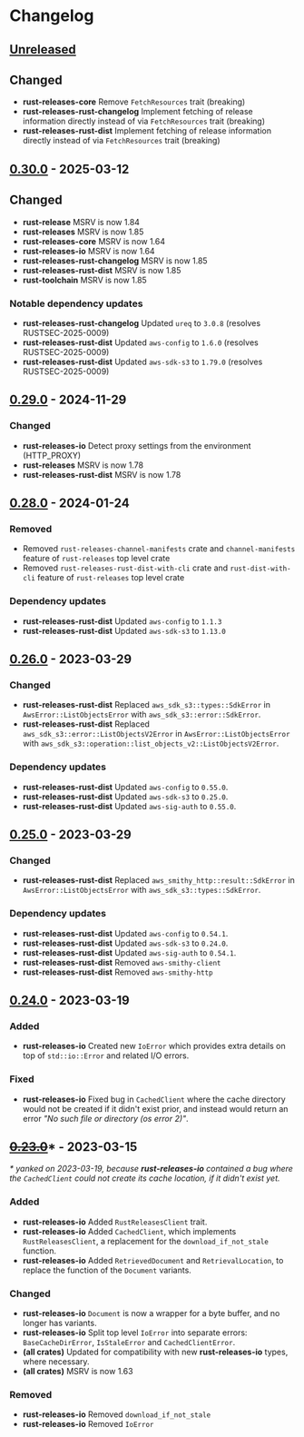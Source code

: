 # Changelog

## [Unreleased]

## Changed

* **rust-releases-core** Remove `FetchResources` trait (breaking)
* **rust-releases-rust-changelog** Implement fetching of release information directly instead of via `FetchResources` trait (breaking)
* **rust-releases-rust-dist** Implement fetching of release information directly instead of via `FetchResources` trait (breaking)

[Unreleased]: https://github.com/foresterre/rust-releases

## [0.30.0] - 2025-03-12

## Changed

* **rust-release** MSRV is now 1.84
* **rust-releases** MSRV is now 1.85
* **rust-releases-core** MSRV is now 1.64
* **rust-releases-io** MSRV is now 1.64
* **rust-releases-rust-changelog** MSRV is now 1.85
* **rust-releases-rust-dist** MSRV is now 1.85
* **rust-toolchain** MSRV is now 1.85

### Notable dependency updates

* **rust-releases-rust-changelog** Updated `ureq` to `3.0.8` (resolves RUSTSEC-2025-0009)
* **rust-releases-rust-dist** Updated `aws-config` to `1.6.0` (resolves RUSTSEC-2025-0009)
* **rust-releases-rust-dist** Updated `aws-sdk-s3` to `1.79.0` (resolves RUSTSEC-2025-0009)

[0.30.0]: https://github.com/foresterre/rust-releases/releases/tag/v0.30.0

## [0.29.0] - 2024-11-29

### Changed

* **rust-releases-io** Detect proxy settings from the environment (HTTP_PROXY)
* **rust-releases** MSRV is now 1.78
* **rust-releases-rust-dist** MSRV is now 1.78

[0.29.0]: https://github.com/foresterre/rust-releases/releases/tag/v0.29.0

## [0.28.0] - 2024-01-24

### Removed

* Removed `rust-releases-channel-manifests` crate and `channel-manifests` feature of `rust-releases` top level crate
* Removed `rust-releases-rust-dist-with-cli` crate and `rust-dist-with-cli` feature of `rust-releases` top level crate

### Dependency updates

* **rust-releases-rust-dist** Updated `aws-config` to `1.1.3`
* **rust-releases-rust-dist** Updated `aws-sdk-s3` to `1.13.0`

[0.28.0]: https://github.com/foresterre/rust-releases/releases/tag/v0.28.0

## [0.26.0] - 2023-03-29

### Changed

* **rust-releases-rust-dist** Replaced `aws_sdk_s3::types::SdkError` in `AwsError::ListObjectsError` with
  `aws_sdk_s3::error::SdkError`.
* **rust-releases-rust-dist** Replaced `aws_sdk_s3::error::ListObjectsV2Error` in `AwsError::ListObjectsError` with
  `aws_sdk_s3::operation::list_objects_v2::ListObjectsV2Error`.

### Dependency updates

* **rust-releases-rust-dist** Updated `aws-config` to `0.55.0`.
* **rust-releases-rust-dist** Updated `aws-sdk-s3` to `0.25.0`.
* **rust-releases-rust-dist** Updated `aws-sig-auth` to `0.55.0`.

[0.26.0]: https://github.com/foresterre/rust-releases/releases/tag/v0.26.0

## [0.25.0] - 2023-03-29

### Changed

* **rust-releases-rust-dist** Replaced `aws_smithy_http::result::SdkError` in `AwsError::ListObjectsError` with
  `aws_sdk_s3::types::SdkError`.

### Dependency updates

* **rust-releases-rust-dist** Updated `aws-config` to `0.54.1`.
* **rust-releases-rust-dist** Updated `aws-sdk-s3` to `0.24.0`.
* **rust-releases-rust-dist** Updated `aws-sig-auth` to `0.54.1`.
* **rust-releases-rust-dist** Removed `aws-smithy-client`
* **rust-releases-rust-dist** Removed `aws-smithy-http`

[0.25.0]: https://github.com/foresterre/rust-releases/releases/tag/v0.25.0

## [0.24.0] - 2023-03-19

### Added

* **rust-releases-io** Created new `IoError` which provides extra details on top of `std::io::Error` and related I/O
  errors.

### Fixed

* **rust-releases-io** Fixed bug in `CachedClient` where the cache directory would not be created if it didn't exist
  prior,
  and instead would return an error _"No such file or directory (os error 2)"_.

[0.24.0]: https://github.com/foresterre/rust-releases/releases/tag/v0.24.0

## ~~[0.23.0]~~* - 2023-03-15

_* yanked on 2023-03-19, because **rust-releases-io** contained a bug where
the `CachedClient` could not create its cache location, if it didn't exist yet._

### Added

* **rust-releases-io** Added `RustReleasesClient` trait.
* **rust-releases-io** Added `CachedClient`, which implements `RustReleasesClient`, a replacement for the
  `download_if_not_stale` function.
* **rust-releases-io** Added `RetrievedDocument` and `RetrievalLocation`, to replace the function of the `Document`
  variants.

### Changed

* **rust-releases-io** `Document` is now a wrapper for a byte buffer, and no longer has variants.
* **rust-releases-io** Split top level `IoError` into separate errors: `BaseCacheDirError`, `IsStaleError` and
  `CachedClientError`.
* **(all crates)** Updated for compatibility with new **rust-releases-io** types, where necessary.
* **(all crates)** MSRV is now 1.63

### Removed

* **rust-releases-io** Removed `download_if_not_stale`
* **rust-releases-io** Removed `IoError`

[0.23.0]: https://github.com/foresterre/rust-releases/releases/tag/v0.23.0
